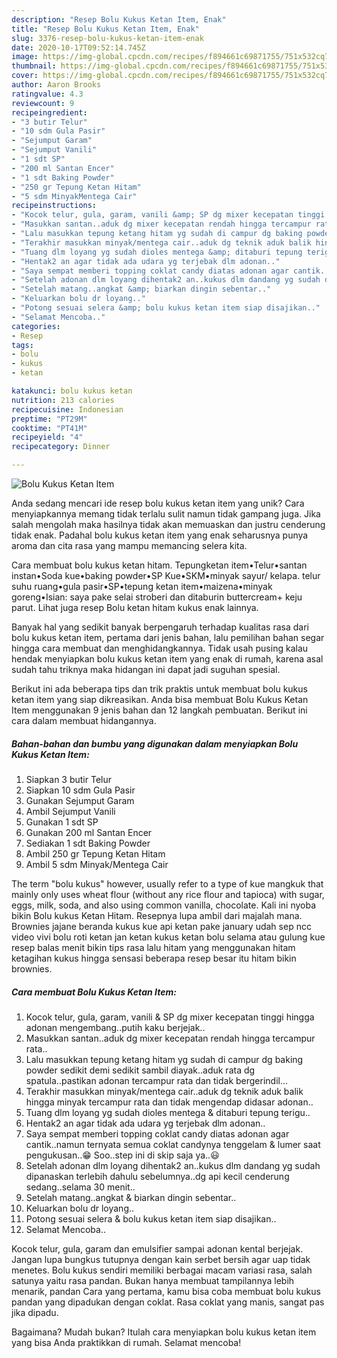 ```yaml
---
description: "Resep Bolu Kukus Ketan Item, Enak"
title: "Resep Bolu Kukus Ketan Item, Enak"
slug: 3376-resep-bolu-kukus-ketan-item-enak
date: 2020-10-17T09:52:14.745Z
image: https://img-global.cpcdn.com/recipes/f894661c69871755/751x532cq70/bolu-kukus-ketan-item-foto-resep-utama.jpg
thumbnail: https://img-global.cpcdn.com/recipes/f894661c69871755/751x532cq70/bolu-kukus-ketan-item-foto-resep-utama.jpg
cover: https://img-global.cpcdn.com/recipes/f894661c69871755/751x532cq70/bolu-kukus-ketan-item-foto-resep-utama.jpg
author: Aaron Brooks
ratingvalue: 4.3
reviewcount: 9
recipeingredient:
- "3 butir Telur"
- "10 sdm Gula Pasir"
- "Sejumput Garam"
- "Sejumput Vanili"
- "1 sdt SP"
- "200 ml Santan Encer"
- "1 sdt Baking Powder"
- "250 gr Tepung Ketan Hitam"
- "5 sdm MinyakMentega Cair"
recipeinstructions:
- "Kocok telur, gula, garam, vanili &amp; SP dg mixer kecepatan tinggi hingga adonan mengembang..putih kaku berjejak.."
- "Masukkan santan..aduk dg mixer kecepatan rendah hingga tercampur rata.."
- "Lalu masukkan tepung ketang hitam yg sudah di campur dg baking powder sedikit demi sedikit sambil diayak..aduk rata dg spatula..pastikan adonan tercampur rata dan tidak bergerindil..."
- "Terakhir masukkan minyak/mentega cair..aduk dg teknik aduk balik hingga minyak tercampur rata dan tidak mengendap didasar adonan.."
- "Tuang dlm loyang yg sudah dioles mentega &amp; ditaburi tepung terigu.."
- "Hentak2 an agar tidak ada udara yg terjebak dlm adonan.."
- "Saya sempat memberi topping coklat candy diatas adonan agar cantik..namun ternyata semua coklat candynya tenggelam &amp; lumer saat pengukusan..😁 Soo..step ini di skip saja ya..😃"
- "Setelah adonan dlm loyang dihentak2 an..kukus dlm dandang yg sudah dipanaskan terlebih dahulu sebelumnya..dg api kecil cenderung sedang..selama 30 menit.."
- "Setelah matang..angkat &amp; biarkan dingin sebentar.."
- "Keluarkan bolu dr loyang.."
- "Potong sesuai selera &amp; bolu kukus ketan item siap disajikan.."
- "Selamat Mencoba.."
categories:
- Resep
tags:
- bolu
- kukus
- ketan

katakunci: bolu kukus ketan 
nutrition: 213 calories
recipecuisine: Indonesian
preptime: "PT29M"
cooktime: "PT41M"
recipeyield: "4"
recipecategory: Dinner

---
```



![Bolu Kukus Ketan Item](https://img-global.cpcdn.com/recipes/f894661c69871755/751x532cq70/bolu-kukus-ketan-item-foto-resep-utama.jpg)

Anda sedang mencari ide resep bolu kukus ketan item yang unik? Cara menyiapkannya memang tidak terlalu sulit namun tidak gampang juga. Jika salah mengolah maka hasilnya tidak akan memuaskan dan justru cenderung tidak enak. Padahal bolu kukus ketan item yang enak seharusnya punya aroma dan cita rasa yang mampu memancing selera kita.

Cara membuat bolu kukus ketan hitam. Tepungketan item•Telur•santan instan•Soda kue•baking powder•SP Kue•SKM•minyak sayur/ kelapa. telur suhu ruang•gula pasir•SP•tepung ketan item•maizena•minyak goreng•Isian: saya pake selai stroberi dan ditaburin buttercream+ keju parut. Lihat juga resep Bolu ketan hitam kukus enak lainnya.

Banyak hal yang sedikit banyak berpengaruh terhadap kualitas rasa dari bolu kukus ketan item, pertama dari jenis bahan, lalu pemilihan bahan segar hingga cara membuat dan menghidangkannya. Tidak usah pusing kalau hendak menyiapkan bolu kukus ketan item yang enak di rumah, karena asal sudah tahu triknya maka hidangan ini dapat jadi suguhan spesial.


Berikut ini ada beberapa tips dan trik praktis untuk membuat bolu kukus ketan item yang siap dikreasikan. Anda bisa membuat Bolu Kukus Ketan Item menggunakan 9 jenis bahan dan 12 langkah pembuatan. Berikut ini cara dalam membuat hidangannya.

<!--inarticleads1-->

##### Bahan-bahan dan bumbu yang digunakan dalam menyiapkan Bolu Kukus Ketan Item:

1. Siapkan 3 butir Telur
1. Siapkan 10 sdm Gula Pasir
1. Gunakan Sejumput Garam
1. Ambil Sejumput Vanili
1. Gunakan 1 sdt SP
1. Gunakan 200 ml Santan Encer
1. Sediakan 1 sdt Baking Powder
1. Ambil 250 gr Tepung Ketan Hitam
1. Ambil 5 sdm Minyak/Mentega Cair


The term &#34;bolu kukus&#34; however, usually refer to a type of kue mangkuk that mainly only uses wheat flour (without any rice flour and tapioca) with sugar, eggs, milk, soda, and also using common vanilla, chocolate. Kali ini nyoba bikin Bolu kukus Ketan Hitam. Resepnya lupa ambil dari majalah mana. Brownies jajane beranda kukus kue api ketan pake january udah sep ncc video vivi bolu roti ketan jan ketan kukus ketan bolu selama atau gulung kue resep balas menit bikin tips rasa lalu hitam yang menggunakan hitam ketagihan kukus hingga sensasi beberapa resep besar itu hitam bikin brownies. 

<!--inarticleads2-->

##### Cara membuat Bolu Kukus Ketan Item:

1. Kocok telur, gula, garam, vanili &amp; SP dg mixer kecepatan tinggi hingga adonan mengembang..putih kaku berjejak..
1. Masukkan santan..aduk dg mixer kecepatan rendah hingga tercampur rata..
1. Lalu masukkan tepung ketang hitam yg sudah di campur dg baking powder sedikit demi sedikit sambil diayak..aduk rata dg spatula..pastikan adonan tercampur rata dan tidak bergerindil...
1. Terakhir masukkan minyak/mentega cair..aduk dg teknik aduk balik hingga minyak tercampur rata dan tidak mengendap didasar adonan..
1. Tuang dlm loyang yg sudah dioles mentega &amp; ditaburi tepung terigu..
1. Hentak2 an agar tidak ada udara yg terjebak dlm adonan..
1. Saya sempat memberi topping coklat candy diatas adonan agar cantik..namun ternyata semua coklat candynya tenggelam &amp; lumer saat pengukusan..😁 Soo..step ini di skip saja ya..😃
1. Setelah adonan dlm loyang dihentak2 an..kukus dlm dandang yg sudah dipanaskan terlebih dahulu sebelumnya..dg api kecil cenderung sedang..selama 30 menit..
1. Setelah matang..angkat &amp; biarkan dingin sebentar..
1. Keluarkan bolu dr loyang..
1. Potong sesuai selera &amp; bolu kukus ketan item siap disajikan..
1. Selamat Mencoba..


Kocok telur, gula, garam dan emulsifier sampai adonan kental berjejak. Jangan lupa bungkus tutupnya dengan kain serbet bersih agar uap tidak menetes. Bolu kukus sendiri memiliki berbagai macam variasi rasa, salah satunya yaitu rasa pandan. Bukan hanya membuat tampilannya lebih menarik, pandan Cara yang pertama, kamu bisa coba membuat bolu kukus pandan yang dipadukan dengan coklat. Rasa coklat yang manis, sangat pas jika dipadu. 

Bagaimana? Mudah bukan? Itulah cara menyiapkan bolu kukus ketan item yang bisa Anda praktikkan di rumah. Selamat mencoba!
